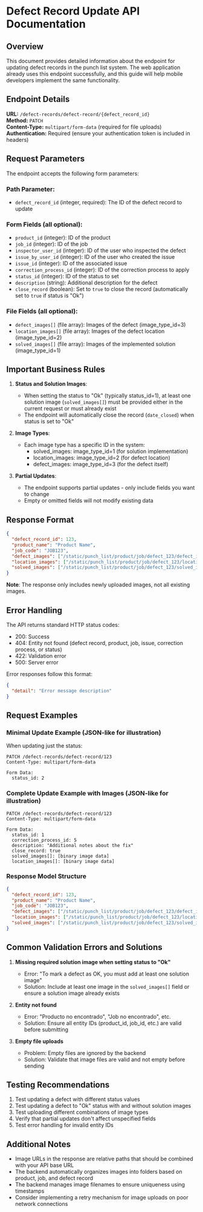 # Defect Record Update API Documentation

## Overview

This document provides detailed information about the endpoint for updating defect records in the punch list system. The web application already uses this endpoint successfully, and this guide will help mobile developers implement the same functionality.

## Endpoint Details

**URL:** `/defect-records/defect-record/{defect_record_id}`  
**Method:** `PATCH`  
**Content-Type:** `multipart/form-data` (required for file uploads)  
**Authentication:** Required (ensure your authentication token is included in headers)

## Request Parameters

The endpoint accepts the following form parameters:

### Path Parameter:
- `defect_record_id` (integer, required): The ID of the defect record to update

### Form Fields (all optional):
- `product_id` (integer): ID of the product
- `job_id` (integer): ID of the job
- `inspector_user_id` (integer): ID of the user who inspected the defect
- `issue_by_user_id` (integer): ID of the user who created the issue
- `issue_id` (integer): ID of the associated issue
- `correction_process_id` (integer): ID of the correction process to apply
- `status_id` (integer): ID of the status to set
- `description` (string): Additional description for the defect
- `close_record` (boolean): Set to `true` to close the record (automatically set to `true` if status is "Ok")

### File Fields (all optional):
- `defect_images[]` (file array): Images of the defect (image_type_id=3)
- `location_images[]` (file array): Images of the defect location (image_type_id=2)
- `solved_images[]` (file array): Images of the implemented solution (image_type_id=1)

## Important Business Rules

1. **Status and Solution Images**:
   - When setting the status to "Ok" (typically status_id=1), at least one solution image (`solved_images[]`) must be provided either in the current request or must already exist
   - The endpoint will automatically close the record (`date_closed`) when status is set to "Ok"

2. **Image Types**:
   - Each image type has a specific ID in the system:
     - solved_images: image_type_id=1 (for solution implementation)
     - location_images: image_type_id=2 (for defect location)
     - defect_images: image_type_id=3 (for the defect itself)

3. **Partial Updates**:
   - The endpoint supports partial updates - only include fields you want to change
   - Empty or omitted fields will not modify existing data

## Response Format

```json
{
  "defect_record_id": 123,
  "product_name": "Product Name",
  "job_code": "JOB123",
  "defect_images": ["/static/punch_list/product/job/defect_123/defect_image/defect_1234567890.jpg"],
  "location_images": ["/static/punch_list/product/job/defect_123/location_image/location_1234567890.jpg"],
  "solved_images": ["/static/punch_list/product/job/defect_123/solved_image/solved_1234567890.jpg"]
}
```

**Note**: The response only includes newly uploaded images, not all existing images.

## Error Handling

The API returns standard HTTP status codes:
- 200: Success
- 404: Entity not found (defect record, product, job, issue, correction process, or status)
- 422: Validation error
- 500: Server error

Error responses follow this format:
```json
{
  "detail": "Error message description"
}
```

## Request Examples

### Minimal Update Example (JSON-like for illustration)

When updating just the status:

```
PATCH /defect-records/defect-record/123
Content-Type: multipart/form-data

Form Data:
  status_id: 2
```

### Complete Update Example with Images (JSON-like for illustration)

```
PATCH /defect-records/defect-record/123
Content-Type: multipart/form-data

Form Data:
  status_id: 1
  correction_process_id: 5
  description: "Additional notes about the fix"
  close_record: true
  solved_images[]: [binary image data]
  location_images[]: [binary image data]
```

### Response Model Structure

```json
{
  "defect_record_id": 123,
  "product_name": "Product Name",
  "job_code": "JOB123",
  "defect_images": ["/static/punch_list/product/job/defect_123/defect_image/defect_1234567890.jpg"],
  "location_images": ["/static/punch_list/product/job/defect_123/location_image/location_1234567890.jpg"],
  "solved_images": ["/static/punch_list/product/job/defect_123/solved_image/solved_1234567890.jpg"]
}
```

## Common Validation Errors and Solutions

1. **Missing required solution image when setting status to "Ok"**
   - Error: "To mark a defect as OK, you must add at least one solution image"
   - Solution: Include at least one image in the `solved_images[]` field or ensure a solution image already exists

2. **Entity not found**
   - Error: "Producto no encontrado", "Job no encontrado", etc.
   - Solution: Ensure all entity IDs (product_id, job_id, etc.) are valid before submitting

3. **Empty file uploads**
   - Problem: Empty files are ignored by the backend
   - Solution: Validate that image files are valid and not empty before sending

## Testing Recommendations

1. Test updating a defect with different status values
2. Test updating a defect to "Ok" status with and without solution images
3. Test uploading different combinations of image types
4. Verify that partial updates don't affect unspecified fields
5. Test error handling for invalid entity IDs

## Additional Notes

- Image URLs in the response are relative paths that should be combined with your API base URL
- The backend automatically organizes images into folders based on product, job, and defect record
- The backend manages image filenames to ensure uniqueness using timestamps
- Consider implementing a retry mechanism for image uploads on poor network connections